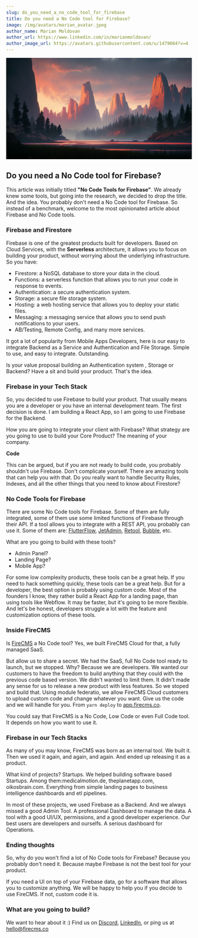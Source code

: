 ```yaml
---
slug: do_you_need_a_no_code_tool_for_firebase
title: Do you need a No Code tool for Firebase?
image: /img/avatars/marian_avatar.jpeg
author_name: Marian Moldovan
author_url: https://www.linkedin.com/in/marianmoldovan/
author_image_url: https://avatars.githubusercontent.com/u/1479084?v=4
---
```


![Firebase Landscape](../static/img/blog/landscape.jpg)

## Do you need a No Code tool for Firebase?

This article was initially titled **"No Code Tools for Firebase"**. We already knew some tools, but going into the research, we decided to drop the title. And the idea. You probably don't need a No Code tool for Firebase. So instead of a benchmark, welcome to the most opinionated article about Firebase and No Code tools.

### Firebase and Firestore

Firebase is one of the greatest products built for developers. Based on Cloud Services, with the **Serverless** architecture, it allows you to focus on building your product, without worrying about the underlying infrastructure. So you have:

- Firestore: a NoSQL database to store your data in the cloud.
- Functions: a serverless function that allows you to run your code in response to events.
- Authentication: a secure authentication system.
- Storage: a secure file storage system.
- Hosting: a web hosting service that allows you to deploy your static files.
- Messaging: a messaging service that allows you to send push notifications to your users.
- AB/Testing, Remote Config, and many more services.

It got a lot of popularity from Mobile Apps Developers, here is our easy to integrate Backend as a Service and Authentication and File Storage. Simple to use, and easy to integrate. Outstanding. 

Is your value proposal building an Authentication system , Storage or Backend? Have a sit and build your product. That's the idea.

### Firebase in your Tech Stack

So, you decided to use Firebase to build your product. That usually means you are a developer or you have an internal development team. The first decision is done. I am building a React App, so I am going to use Firebase for the Backend.

How you are going to integrate your client with Firebase? What strategy are you going to use to build your Core Product? The meaning of your company.

**Code** 

This can be argued, but if you are not ready to build code, you probably shouldn't use Firebase. Don't complicate yourself. There are amazing tools that can help you with that. Do you really want to handle Security Rules, Indexes, and all the other things that you need to know about Firestore?

### No Code Tools for Firebase

There are some No Code tools for Firebase. Some of them are fully integrated, some of them use some limited functions of Firebase through their API. If a tool allows you to integrate with a REST API, you probably can use it. Some of them are: [FlutterFlow](https://www.flutterflow.io/), [JetAdmin](https://www.jetadmin.io/), [Retool](https://retool.com/), [Bubble](https://bubble.io/), etc.

What are you going to build with these tools?

- Admin Panel?
- Landing Page?
- Mobile App?

For some low complexity products, these tools can be a great help. If you need to hack something quickly, these tools can be a great help. But for a developer, the best option is probably using custom code. Most of the founders I know, they rather build a React App for a landing page, than using tools like Webflow. It may be faster, but it's going to be more flexible. And let's be honest, developers struggle a lot with the feature and customization options of these tools.

### Inside FireCMS

Is [FireCMS](https://app.firecms.co) a No Code tool? Yes, we built FireCMS Cloud for that, a fully managed SaaS.

But allow us to share a secret. We had the SaaS, full No Code tool ready to launch, but we stopped. Why? Because we are developers. We wanted our customers to have the freedom to build anything that they could with the previous code based version. We didn't wanted to limit them. It didn't made any sense for us to release a new product with less features. So we stoped and build that. Using module federatio, we allow FireCMS Cloud customers to upload custom code and change whatever you want. Give us the code and we will handle for you. From `yarn deploy` to [app.firecms.co](https://app.firecms.co).

You could say that FireCMS is a No Code, Low Code or even Full Code tool. It depends on how you want to use it.

### Firebase in our Tech Stacks

As many of you may know, FireCMS was born as an internal tool. We built it. Then we used it again, and again, and again. And ended up releasing it as a product.

What kind of projects? Startups. We helped building software based Startups. Among them:medicalmotion.de, theplanetapp.com, oikosbrain.com. Everything from simple landing pages to business intelligence dashboards and etl pipelines.

In most of these projects, we used Firebase as a Backend. And we always missed a good Admin Tool. A professional Dashboard to manage the data. A tool with a good UI/UX, permissions, and a good developer experience. Our best users are developers and ourselfs. A serious dashboard for Operations.

### Ending thoughts

So, why do you won't find a lot of No Code tools for Firebase? Because you probably don't need it. Because maybe Firebase is not the best tool for your product.

If you need a UI on top of your Firebase data, go for a software that allows you to customize anything. We will be happy to help you if you decide to use FireCMS. If not, custom code it is.


### What are you going to build?

We want to hear about it :) Find us
on [Discord](https://discord.gg/fxy7xsQm3m), [LinkedIn](
https://www.linkedin.com/company/firecms/?originalSubdomain=es),
or ping us at [hello@firecms.co](mailto:hello@firecms.co)
